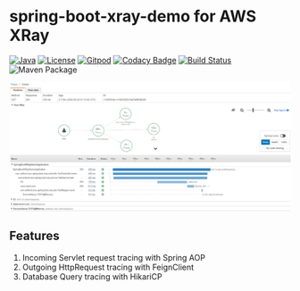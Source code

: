 # spring-boot-xray-demo for AWS XRay
[![Java](https://img.shields.io/badge/language-Java-red.svg)](#)
[![License](https://img.shields.io/badge/license-Apache%202-blue.svg)](LICENSE.txt)
[![Gitpod](https://img.shields.io/badge/build-Gitpod-green.svg)](https://gitpod.io/#https://github.com/anthunt/AWS2Terraform)
[![Codacy Badge](https://api.codacy.com/project/badge/Grade/a9bc01280e9f438e9f159d0ce0414db4)](https://app.codacy.com/manual/anthunt01/spring-boot-xray-demo?utm_source=github.com&utm_medium=referral&utm_content=anthunt/spring-boot-xray-demo&utm_campaign=Badge_Grade_Settings)
[![Build Status](https://travis-ci.org/anthunt/spring-boot-xray-demo.svg?branch=master)](https://travis-ci.org/anthunt/spring-boot-xray-demo)
![Maven Package](https://github.com/anthunt/spring-boot-xray-demo/workflows/Maven%20Package/badge.svg?branch=master)

![Screenshot of the AWS X-Ray Trace console](/awsxray-snapshot.png?raw=true)

## Features

1. Incoming Servlet request tracing with Spring AOP
2. Outgoing HttpRequest tracing with FeignClient
3. Database Query tracing with HikariCP
